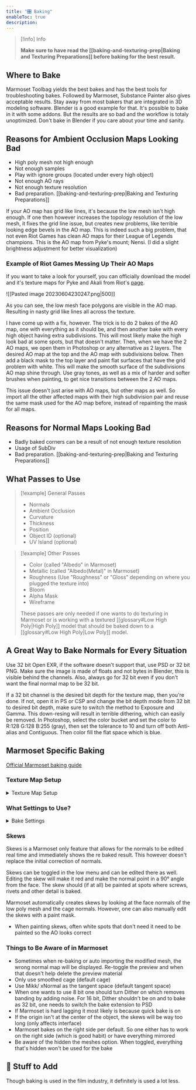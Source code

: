 ```yaml
---
title: "🎛️ Baking"
enableToc: true
description: 
---
```


> [!info] Info
> 
> **Make sure to have read the [[baking-and-texturing-prep|Baking and Texturing Preparations]] before baking for the best result.**


## Where to Bake
Marmoset Toolbag yields the best bakes and has the best tools for troubleshooting bakes. Followed by Marmoset, Substance Painter also gives acceptable results. Stay away from most bakers that are integrated in 3D modeling software. Blender is a good example for that. It's possible to bake in it with some addons. But the results are so bad and the workflow is totaly unoptimized. Don't bake in Blender if you care about your time and sanity. 

## Reasons for Ambient Occlusion Maps Looking Bad
- High poly mesh not high enough
- Not enough samples
- Play with ignore groups (located under every high object)
- Not enough AO rays
- Not enough texture resolution
- Bad preparation. [[baking-and-texturing-prep|Baking and Texturing Preparations]]

If your AO map has grid like lines, it's because the low mesh isn't high enough. If one then however increases the topology resolution of the low mesh, it fixes the grid line issue, but creates new problems, like terrible looking edge bevels in the AO map. This is indeed such a big problem, that not even Riot Games has clean AO maps for their League of Legends champions. This is the AO map from Pyke's mount; Nensi. (I did a slight brightness adjustment for better visualization)

### Example of Riot Games Messing Up Their AO Maps
If you want to take a look for yourself, you can officially download the model and it's texture maps for Pyke and Akali from Riot's [page](https://www.riotgames.com/en/artedu/character-art).

![[Pasted image 20230604230247.png|500]]


As you can see, the low mesh face polygons are visible in the AO map. Resulting in nasty grid like lines all across the texture.

I have come up with a fix, however. The trick is to do 2 bakes of the AO map, one with everything as it should be, and then another bake with every high object having extra subdivisions. This will most likely make the high look bad at some spots, but that doesn't matter. Then, when we have the 2 AO maps, we open them in Photoshop or any alternative as 2 layers. The desired AO map at the top and the AO map with subdivisions below. Then add a black mask to the top layer and paint flat surfaces that have the grid problem with white. This will make the smooth surface of the subdivisions AO map shine through. Use gray tones, as well as a mix of harder and softer brushes when painting, to get nice transitions between the 2 AO maps.

This issue doesn't just arise with AO maps, but other maps as well. So import all the other affected maps with their high subdivision pair and reuse the same mask used for the AO map before, instead of repainting the mask for all maps.

## Reasons for Normal Maps Looking Bad
- Badly baked corners can be a result of not enough texture resolution
- Usage of SubDiv
- Bad preparation. [[baking-and-texturing-prep|Baking and Texturing Preparations]]
## What Passes to Use

>[!example] General Passes
>
>- Normals
>- Ambient Occlusion
>- Curvature
>- Thickness
>- Position
>- Object ID (optional)
>- UV Island (optional)

>[!example] Other Passes
>
>- Color (called "Albedo" in Marmoset)
>- Metallic (called "Albedo(Metal)" in Marmoset)
>- Roughness (Use "Roughness" or "Gloss" depending on where you plugged the texture into)
>- Bloom
>- Alpha Mask
>- Wireframe
>  
>These passes are only needed if one wants to do texturing in Marmoset or is working with a textured [[glossary#Low High Poly|High Poly]] model that should be baked down to a [[glossary#Low High Poly|Low Poly]] model.

## A Great Way to Bake Normals for Every Situation

Use 32 bit Open EXR, if the software doesn't support that, use PSD or 32 bit PNG. Make sure the image is made of floats and not bytes in Blender, this is visible behind the channels. Also, always go for 32 bit even if you don't want the final normal map to be 32 bit.

If a 32 bit channel is the desired bit depth for the texture map, then you're done. If not, open it in PS or CSP and change the bit depth mode from 32 bit to desired bit depth, make sure to switch the method to Exposure and Gamma. This down-resing will result in terrible dithering, which can easily be removed. In Photoshop, select the color bucket and set the color to R:128 G:128 B:255 (gray), then set the tolerance to 10 and turn off both Anti-alias and Contiguous. Then color fill the flat space which is blue.

## Marmoset Specific Baking
[Official Marmoset baking guide](https://marmoset.co/posts/toolbag-baking-tutorial/)

### Texture Map Setup
<details>
<summary>Texture Map Setup</summary>

This isn't needed for most normal map baking workflows
- Gloss is roughness inverted, so check invert beside gloss or switch gloss to roughness
- 32 bit .exr need linear color space

</details>

### What Settings to Use?
<details>
<summary>Bake Settings</summary>

Use low settings for test bakes
- Turn on Multilayer PSD when using PSDs
- Bit depth: 32
- Samples:64
- Dither: Off (turn on for low bit depths)
- Ray count: 512
- Floor Occlusion: 1
- Ignore groups: ?
- Two sided: Off
- Padding:
- Padding Size:
- Soften:

</details>


### Skews
Skews is a Marmoset only feature that allows for the normals to be edited real time and immediately shows the re baked result. This however doesn't replace the initial correction of normals.

Skews can be toggled in the low menu and can be edited there as well. Editing the skew will make it red and make the normal point in a 90° angle from the face. The skew should (if at all) be painted at spots where screws, rivets and other detail is baked.

Marmoset automatically creates skews by looking at the face normals of the low poly mesh and the cage normals. However, one can also manually edit the skews with a paint mask.

- When painting skews, often white spots that don't need it need to be painted so the AO looks correct

### Things to Be Aware of in Marmoset
- Sometimes when re-baking or auto importing the modified mesh, the wrong normal map will be displayed. Re-toggle the preview and when that doesn't help delete the preview material
- Only use smoothed cage (default cage)
- Use Mikk/ xNormal as the tangent space (default tangent space)
- When one wants to use 8 bit one should turn Dither on which removes banding by adding noise. For 16 bit, Dither shouldn't be on and to bake as 32 bit, one needs to switch the bake extension to PSD
- If Marmoset is hard lagging it most likely is because quick bake is on
- If the origin isn't at the center of the object, the skews will be way too long (only affects interface)
- Marmoset bakes on the right side per default. So one either has to work on the right side (which is good habit) or have everything mirrored
- Be aware of the hidden the meshes option. When toggled, everything that's hidden won't be used for the bake

## 🚧 Stuff to Add
Though baking is used in the film industry, it definitely is used a lot less.